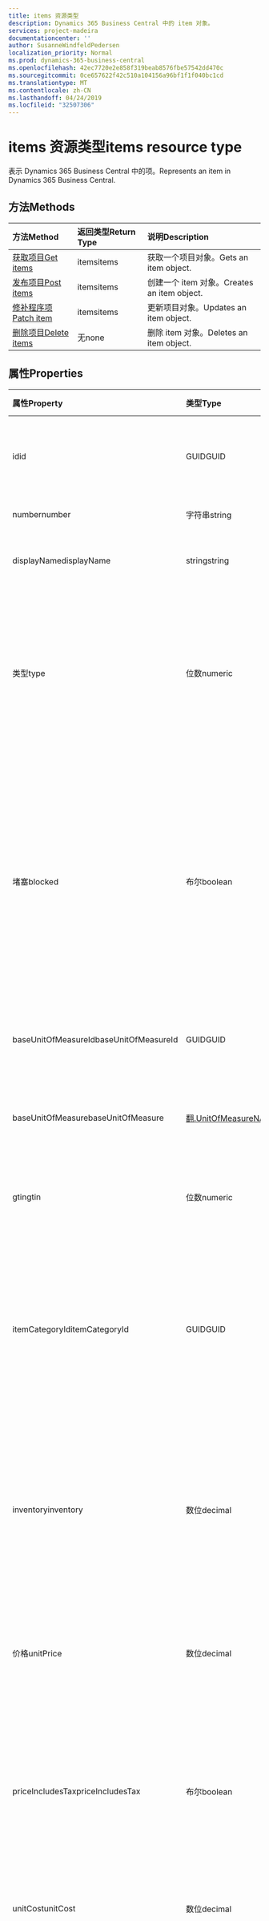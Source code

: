 ```yaml
---
title: items 资源类型
description: Dynamics 365 Business Central 中的 item 对象。
services: project-madeira
documentationcenter: ''
author: SusanneWindfeldPedersen
localization_priority: Normal
ms.prod: dynamics-365-business-central
ms.openlocfilehash: 42ec7720e2e858f319beab8576fbe57542dd470c
ms.sourcegitcommit: 0ce657622f42c510a104156a96bf1f1f040bc1cd
ms.translationtype: MT
ms.contentlocale: zh-CN
ms.lasthandoff: 04/24/2019
ms.locfileid: "32507306"
---
```

# <a name="items-resource-type"></a><span data-ttu-id="87655-103">items 资源类型</span><span class="sxs-lookup"><span data-stu-id="87655-103">items resource type</span></span>
<span data-ttu-id="87655-104">表示 Dynamics 365 Business Central 中的项。</span><span class="sxs-lookup"><span data-stu-id="87655-104">Represents an item in Dynamics 365 Business Central.</span></span>

## <a name="methods"></a><span data-ttu-id="87655-105">方法</span><span class="sxs-lookup"><span data-stu-id="87655-105">Methods</span></span>

| <span data-ttu-id="87655-106">方法</span><span class="sxs-lookup"><span data-stu-id="87655-106">Method</span></span>                                      |<span data-ttu-id="87655-107">返回类型</span><span class="sxs-lookup"><span data-stu-id="87655-107">Return Type</span></span>|<span data-ttu-id="87655-108">说明</span><span class="sxs-lookup"><span data-stu-id="87655-108">Description</span></span> |
|:--------------------------------------------|:----------|:-----------|
|[<span data-ttu-id="87655-109">获取项目</span><span class="sxs-lookup"><span data-stu-id="87655-109">Get items</span></span>](../api/dynamics-item-get.md)      |<span data-ttu-id="87655-110">items</span><span class="sxs-lookup"><span data-stu-id="87655-110">items</span></span>     |<span data-ttu-id="87655-111">获取一个项目对象。</span><span class="sxs-lookup"><span data-stu-id="87655-111">Gets an item object.</span></span>   |
|[<span data-ttu-id="87655-112">发布项目</span><span class="sxs-lookup"><span data-stu-id="87655-112">Post items</span></span>](../api/dynamics-create-item.md)  |<span data-ttu-id="87655-113">items</span><span class="sxs-lookup"><span data-stu-id="87655-113">items</span></span>     |<span data-ttu-id="87655-114">创建一个 item 对象。</span><span class="sxs-lookup"><span data-stu-id="87655-114">Creates an item object.</span></span>|
|[<span data-ttu-id="87655-115">修补程序项</span><span class="sxs-lookup"><span data-stu-id="87655-115">Patch item</span></span>](../api/dynamics-item-update.md)  |<span data-ttu-id="87655-116">items</span><span class="sxs-lookup"><span data-stu-id="87655-116">items</span></span>     |<span data-ttu-id="87655-117">更新项目对象。</span><span class="sxs-lookup"><span data-stu-id="87655-117">Updates an item object.</span></span>|
|[<span data-ttu-id="87655-118">删除项目</span><span class="sxs-lookup"><span data-stu-id="87655-118">Delete items</span></span>](../api/dynamics-item-delete.md)|<span data-ttu-id="87655-119">无</span><span class="sxs-lookup"><span data-stu-id="87655-119">none</span></span>      |<span data-ttu-id="87655-120">删除 item 对象。</span><span class="sxs-lookup"><span data-stu-id="87655-120">Deletes an item object.</span></span>|

## <a name="properties"></a><span data-ttu-id="87655-121">属性</span><span class="sxs-lookup"><span data-stu-id="87655-121">Properties</span></span>
| <span data-ttu-id="87655-122">属性</span><span class="sxs-lookup"><span data-stu-id="87655-122">Property</span></span>           | <span data-ttu-id="87655-123">类型</span><span class="sxs-lookup"><span data-stu-id="87655-123">Type</span></span> |<span data-ttu-id="87655-124">说明</span><span class="sxs-lookup"><span data-stu-id="87655-124">Description</span></span>                                          |
|:-------------------|:-------|:----------------------------------------------------|
|<span data-ttu-id="87655-125">id</span><span class="sxs-lookup"><span data-stu-id="87655-125">id</span></span>                  |<span data-ttu-id="87655-126">GUID</span><span class="sxs-lookup"><span data-stu-id="87655-126">GUID</span></span>    |<span data-ttu-id="87655-127">项目的唯一 ID。</span><span class="sxs-lookup"><span data-stu-id="87655-127">The unique ID of the item.</span></span> <span data-ttu-id="87655-128">不可编辑。</span><span class="sxs-lookup"><span data-stu-id="87655-128">Non-editable.</span></span>             |
|<span data-ttu-id="87655-129">number</span><span class="sxs-lookup"><span data-stu-id="87655-129">number</span></span>              |<span data-ttu-id="87655-130">字符串</span><span class="sxs-lookup"><span data-stu-id="87655-130">string</span></span>  |<span data-ttu-id="87655-131">物料编号。</span><span class="sxs-lookup"><span data-stu-id="87655-131">The item number.</span></span>                                     |
|<span data-ttu-id="87655-132">displayName</span><span class="sxs-lookup"><span data-stu-id="87655-132">displayName</span></span>         |<span data-ttu-id="87655-133">string</span><span class="sxs-lookup"><span data-stu-id="87655-133">string</span></span>  |<span data-ttu-id="87655-134">指定项的说明。</span><span class="sxs-lookup"><span data-stu-id="87655-134">Specifies a description of the item.</span></span>                 |
|<span data-ttu-id="87655-135">类型</span><span class="sxs-lookup"><span data-stu-id="87655-135">type</span></span>                |<span data-ttu-id="87655-136">位数</span><span class="sxs-lookup"><span data-stu-id="87655-136">numeric</span></span> |<span data-ttu-id="87655-137">项目的库存类型。</span><span class="sxs-lookup"><span data-stu-id="87655-137">The inventory type for the item.</span></span> <span data-ttu-id="87655-138">1 = 库存项, 2 = 服务项。</span><span class="sxs-lookup"><span data-stu-id="87655-138">1 = inventory item, 2 = service item.</span></span> <span data-ttu-id="87655-139">此属性是必需的。</span><span class="sxs-lookup"><span data-stu-id="87655-139">This is a required property.</span></span>|
|<span data-ttu-id="87655-140">堵塞</span><span class="sxs-lookup"><span data-stu-id="87655-140">blocked</span></span>             |<span data-ttu-id="87655-141">布尔</span><span class="sxs-lookup"><span data-stu-id="87655-141">boolean</span></span> |<span data-ttu-id="87655-142">指定无法发布项目的事务, 例如, 由于该项目处于隔离中。</span><span class="sxs-lookup"><span data-stu-id="87655-142">Specifies that transactions with the item cannot be posted, for example, because the item is in quarantine.</span></span> <span data-ttu-id="87655-143">如果项目被阻止, 则设置为**true**。</span><span class="sxs-lookup"><span data-stu-id="87655-143">Set to **true**, if item is blocked.</span></span>|
|<span data-ttu-id="87655-144">baseUnitOfMeasureId</span><span class="sxs-lookup"><span data-stu-id="87655-144">baseUnitOfMeasureId</span></span> |<span data-ttu-id="87655-145">GUID</span><span class="sxs-lookup"><span data-stu-id="87655-145">GUID</span></span>    |<span data-ttu-id="87655-146">指定度量单位的 ID。</span><span class="sxs-lookup"><span data-stu-id="87655-146">Specifies the ID of the unit of measure.</span></span>             |
|<span data-ttu-id="87655-147">baseUnitOfMeasure</span><span class="sxs-lookup"><span data-stu-id="87655-147">baseUnitOfMeasure</span></span>   |[<span data-ttu-id="87655-148">翻.UnitOfMeasure</span><span class="sxs-lookup"><span data-stu-id="87655-148">NAV.UnitOfMeasure</span></span>](../resources/dynamics-complextypes.md)|<span data-ttu-id="87655-149">指定项在库存中保留的单位。</span><span class="sxs-lookup"><span data-stu-id="87655-149">Specifies the unit in which the item is held in inventory.</span></span>|
|<span data-ttu-id="87655-150">gtin</span><span class="sxs-lookup"><span data-stu-id="87655-150">gtin</span></span>                |<span data-ttu-id="87655-151">位数</span><span class="sxs-lookup"><span data-stu-id="87655-151">numeric</span></span> |<span data-ttu-id="87655-152">这是全局贸易项目编号。</span><span class="sxs-lookup"><span data-stu-id="87655-152">This is the Global Trade Item Number.</span></span>                |
|<span data-ttu-id="87655-153">itemCategoryId</span><span class="sxs-lookup"><span data-stu-id="87655-153">itemCategoryId</span></span>      |<span data-ttu-id="87655-154">GUID</span><span class="sxs-lookup"><span data-stu-id="87655-154">GUID</span></span> |<span data-ttu-id="87655-155">指定项所属的类别。</span><span class="sxs-lookup"><span data-stu-id="87655-155">Specifies the category that the item belongs to.</span></span> <span data-ttu-id="87655-156">项类别还包含任何已分配的项属性。</span><span class="sxs-lookup"><span data-stu-id="87655-156">Item categories also contain any assigned item attributes.</span></span>|
|<span data-ttu-id="87655-157">inventory</span><span class="sxs-lookup"><span data-stu-id="87655-157">inventory</span></span>           |<span data-ttu-id="87655-158">数位</span><span class="sxs-lookup"><span data-stu-id="87655-158">decimal</span></span> |<span data-ttu-id="87655-159">指定项目在库存中的单位 (例如, 棋子、方框或箱) 的数量。</span><span class="sxs-lookup"><span data-stu-id="87655-159">Specifies how many units, such as pieces, boxes, or cans, of the item are in inventory.</span></span> <span data-ttu-id="87655-160">只读。</span><span class="sxs-lookup"><span data-stu-id="87655-160">Read-Only.</span></span>|
|<span data-ttu-id="87655-161">价格</span><span class="sxs-lookup"><span data-stu-id="87655-161">unitPrice</span></span>           |<span data-ttu-id="87655-162">数位</span><span class="sxs-lookup"><span data-stu-id="87655-162">decimal</span></span> |<span data-ttu-id="87655-163">以指定货币指定项目的一个单位的价格。</span><span class="sxs-lookup"><span data-stu-id="87655-163">Specifies the price for one unit of the item in the specified currency.</span></span>|
|<span data-ttu-id="87655-164">priceIncludesTax</span><span class="sxs-lookup"><span data-stu-id="87655-164">priceIncludesTax</span></span>    |<span data-ttu-id="87655-165">布尔</span><span class="sxs-lookup"><span data-stu-id="87655-165">boolean</span></span> |<span data-ttu-id="87655-166">指定单价包含税。</span><span class="sxs-lookup"><span data-stu-id="87655-166">Specifies that the unitPrice includes tax.</span></span> <span data-ttu-id="87655-167">如果单价包含税, 则设置为**true**。</span><span class="sxs-lookup"><span data-stu-id="87655-167">Set to **true**, if unitPrice includes tax.</span></span>|
|<span data-ttu-id="87655-168">unitCost</span><span class="sxs-lookup"><span data-stu-id="87655-168">unitCost</span></span>            |<span data-ttu-id="87655-169">数位</span><span class="sxs-lookup"><span data-stu-id="87655-169">decimal</span></span> |<span data-ttu-id="87655-170">指定项目的每单位成本。</span><span class="sxs-lookup"><span data-stu-id="87655-170">Specifies the cost per unit of the item.</span></span>             |
|<span data-ttu-id="87655-171">taxGroupId</span><span class="sxs-lookup"><span data-stu-id="87655-171">taxGroupId</span></span>          |<span data-ttu-id="87655-172">GUID</span><span class="sxs-lookup"><span data-stu-id="87655-172">GUID</span></span>    |<span data-ttu-id="87655-173">指定项目的税务组的 ID。</span><span class="sxs-lookup"><span data-stu-id="87655-173">Specifies the ID of the Tax Group for the item.</span></span>      |
|<span data-ttu-id="87655-174">taxGroupCode</span><span class="sxs-lookup"><span data-stu-id="87655-174">taxGroupCode</span></span>        |<span data-ttu-id="87655-175">位数</span><span class="sxs-lookup"><span data-stu-id="87655-175">numeric</span></span> |<span data-ttu-id="87655-176">税组表示符合相同税条款的一组库存物料或资源。</span><span class="sxs-lookup"><span data-stu-id="87655-176">A Tax Group represents a group of inventory items or resources that are subject to identical tax terms.</span></span>|
|<span data-ttu-id="87655-177">lastModifiedDateTime</span><span class="sxs-lookup"><span data-stu-id="87655-177">lastModifiedDateTime</span></span>|<span data-ttu-id="87655-178">datetime</span><span class="sxs-lookup"><span data-stu-id="87655-178">datetime</span></span>|<span data-ttu-id="87655-179">项目修改后的最后一个日期/时间。</span><span class="sxs-lookup"><span data-stu-id="87655-179">The last datetime the item was modified.</span></span> <span data-ttu-id="87655-180">只读。</span><span class="sxs-lookup"><span data-stu-id="87655-180">Read-Only.</span></span>  |  


## <a name="relationships"></a><span data-ttu-id="87655-181">关系</span><span class="sxs-lookup"><span data-stu-id="87655-181">Relationships</span></span>
<span data-ttu-id="87655-182">税组 (taxGroupCode) 必须存在于税务组表中。</span><span class="sxs-lookup"><span data-stu-id="87655-182">A Tax Group(taxGroupCode) must exist in the Tax Group table.</span></span>

## <a name="json-representation"></a><span data-ttu-id="87655-183">JSON 表示形式</span><span class="sxs-lookup"><span data-stu-id="87655-183">JSON representation</span></span>

<span data-ttu-id="87655-184">下面是资源的 JSON 表示形式。</span><span class="sxs-lookup"><span data-stu-id="87655-184">Here is a JSON representation of the resource.</span></span>


```json
{
      "id": "GUID",
      "number": "string",
      "displayName": "string",
      "type": "string",
      "blocked": "boolean",
      "baseUnitOfMeasureId": "GUID",
      "baseUnitOfMeasure": "NAV.UnitOfMeasure",
      "gtin": "numeric",
      "itemCategoryId": "GUID",
      "inventory": "decimal",
      "unitPrice": "decimal",
      "priceIncludesTax": "boolean",
      "unitCost": "decimal",
      "taxGroupId": "GUID",
      "taxGroupCode": "string",
      "lastModifiedDateTime": "datetime"
}

```


